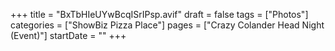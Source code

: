 +++
title = "BxTbHIeUYwBcqISrIPsp.avif"
draft = false
tags = ["Photos"]
categories = ["ShowBiz Pizza Place"]
pages = ["Crazy Colander Head Night (Event)"]
startDate = ""
+++
